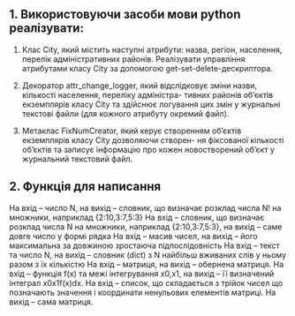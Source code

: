 ## 1. Використовуючи засоби мови python реалiзувати:
1. Клас City, який мiстить наступнi атрибути: назва, регiон, населення, перелiк адмiнiстративних районiв.
Реалiзувати управлiння атрибутами класу City за допомогою get-set-delete-дескриптора.

2. Декоратор attr_change_logger, який вiдслiдковує змiни назви, кiлькостi населення, перелiку адмiнiстра-
тивних районiв об’єктiв екземплярiв класу City та здiйснює логування цих змiн у журнальнi текстовi
файли (для кожного атрибуту окремий файл). 

3. Метаклас FixNumCreator, який керує створенням об’єктiв екземплярiв класу City дозволяючи створен-
ня фiксованої кiлькостi об’єктiв та записує iнформацiю про кожен новостворений об’єкт у журнальний
текстовий файл. 

## 2. Функція для написання
На вхід – число N, на вихід – словник, що визначає розклад числа  N! на множники, наприклад {2:10,3:7,5:3}
На вхід – словник, що визначає розклад числа N на множники, наприклад {2:10,3:7,5:3}, на вихід – саме довге число у формі рядка
На вхід – масив чисел, на вихід – його максимальна за довжиною зростаюча підпослідовність
На вхід – текст та число N, на вихід – словник (dict) з N найбільш вживаних слів у ньому разом з їх кількістю
На вхід – матриця, на вихід – обернена матриця.
На вхід – функція f(x) та межі інтегрування x0,x1, на вихід – її визначений інтеграл x0x1f(x)dx.
На вхід – список, що складається з трійок чисел що позначають значення і координати ненульових елементів матриці. На вихід – сама матриця.
